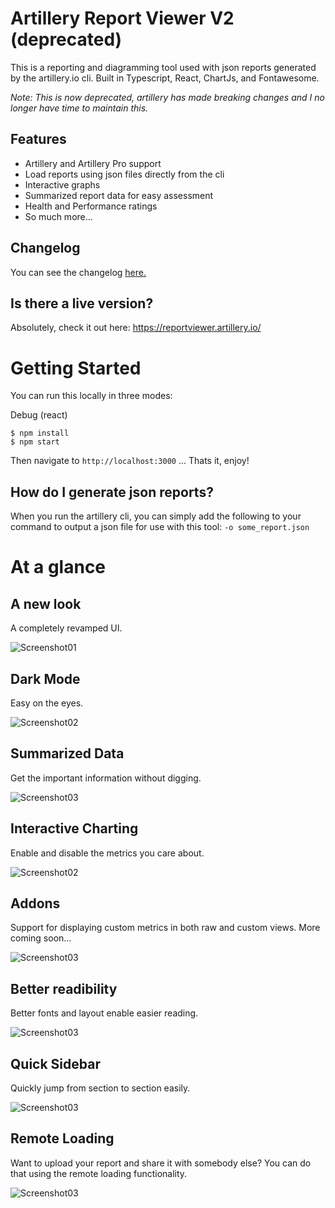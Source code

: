 # Artillery Report Viewer V2 (deprecated)

This is a reporting and diagramming tool used with json reports generated by the artillery.io cli. Built in Typescript, React, ChartJs, and Fontawesome.

*Note: This is now deprecated, artillery has made breaking changes and I no longer have time to maintain this.*

## Features
- Artillery and Artillery Pro support
- Load reports using json files directly from the cli
- Interactive graphs
- Summarized report data for easy assessment
- Health and Performance ratings
- So much more...

## Changelog
You can see the changelog [here.](changelog.md)

## Is there a live version?

Absolutely, check it out here: https://reportviewer.artillery.io/


# Getting Started
You can run this locally in three modes:

Debug (react)
```
$ npm install
$ npm start
```

Then navigate to `http://localhost:3000` ... Thats it, enjoy!

## How do I generate json reports?

When you run the artillery cli, you can simply add the following to your command to output a json file for use with this tool: `-o some_report.json`

# At a glance

## A new look
A completely revamped UI.

![Screenshot01](https://i.imgur.com/lLryrOK.png)

## Dark Mode
Easy on the eyes.

![Screenshot02](https://imgur.com/r1odZdZ.png)

## Summarized Data
Get the important information without digging.

![Screenshot03](https://i.imgur.com/Li3rnAQ.png)

## Interactive Charting
Enable and disable the metrics you care about.

![Screenshot02](https://i.imgur.com/FJsUkWx.png)

## Addons
Support for displaying custom metrics in both raw and custom views. More coming soon...

![Screenshot03](https://i.imgur.com/XvwJ368.png)

## Better readibility
Better fonts and layout enable easier reading.

![Screenshot03](https://i.imgur.com/rHtz8RL.png)

## Quick Sidebar
Quickly jump from section to section easily.

![Screenshot03](https://i.imgur.com/eJwYSmY.png)

## Remote Loading
Want to upload your report and share it with somebody else? You can do that using the remote loading functionality.

![Screenshot03](https://i.imgur.com/lybZ7ed.png)
